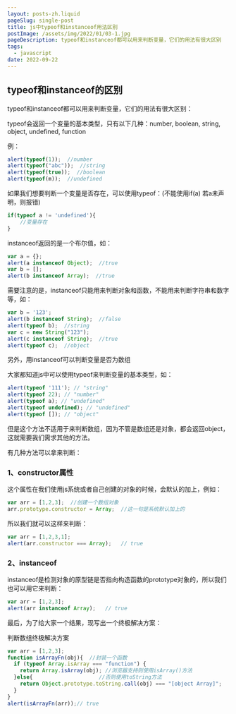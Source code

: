 ```yaml
---
layout: posts-zh.liquid
pageSlug: single-post
title: js中typeof和instanceof用法区别
postImage: /assets/img/2022/01/03-1.jpg
pageDescription: typeof和instanceof都可以用来判断变量，它们的用法有很大区别
tags: 
  - javascript
date: 2022-09-22
---
```


## typeof和instanceof的区别
typeof和instanceof都可以用来判断变量，它们的用法有很大区别：

typeof会返回一个变量的基本类型，只有以下几种：number, boolean, string, object, undefined, function

例：
```javascript
alert(typeof(1));  //number
alert(typeof("abc"));  //string
alert(typeof(true));  //boolean
alert(typeof(m));  //undefined
```

如果我们想要判断一个变量是否存在，可以使用typeof：(不能使用if(a) 若a未声明，则报错)
```javascript
if(typeof a != 'undefined'){
    //变量存在
}
```

instanceof返回的是一个布尔值，如：
```javascript
var a = {};
alert(a instanceof Object);  //true
var b = [];
alert(b instanceof Array);  //true
```

需要注意的是，instanceof只能用来判断对象和函数，不能用来判断字符串和数字等，如：
```javascript
var b = '123';
alert(b instanceof String);  //false
alert(typeof b);  //string
var c = new String("123");
alert(c instanceof String);  //true
alert(typeof c);  //object
```

另外，用instanceof可以判断变量是否为数组

大家都知道js中可以使用typeof来判断变量的基本类型，如：
```javascript
alert(typeof '111'); // "string" 
alert(typeof 22); // "number" 
alert(typeof a); // "undefined" 
alert(typeof undefined); // "undefined" 
alert(typeof []); // "object"
```

但是这个方法不适用于来判断数组，因为不管是数组还是对象，都会返回object，这就需要我们需求其他的方法。

有几种方法可以拿来判断：

### 1、constructor属性
这个属性在我们使用js系统或者自己创建的对象的时候，会默认的加上，例如：
```javascript
var arr = [1,2,3];  //创建一个数组对象
arr.prototype.constructor = Array;  //这一句是系统默认加上的
```

所以我们就可以这样来判断：
```javascript
var arr = [1,2,3,1]; 
alert(arr.constructor === Array);   // true
```

### 2、instanceof
instanceof是检测对象的原型链是否指向构造函数的prototype对象的，所以我们也可以用它来判断：
```javascript
var arr = [1,2,3]; 
alert(arr instanceof Array);   // true
```

最后，为了给大家一个结果，现写出一个终极解决方案：

判断数组终极解决方案
```javascript
var arr = [1,2,3]; 
function isArrayFn(obj){  //封装一个函数
  if (typeof Array.isArray === "function") { 
    return Array.isArray(obj); //浏览器支持则使用isArray()方法
  }else{                     //否则使用toString方法
    return Object.prototype.toString.call(obj) === "[object Array]"; 
  } 
} 
alert(isArrayFn(arr));// true
```